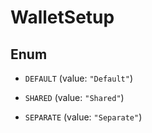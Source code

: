 

# WalletSetup

## Enum


* `DEFAULT` (value: `"Default"`)

* `SHARED` (value: `"Shared"`)

* `SEPARATE` (value: `"Separate"`)



